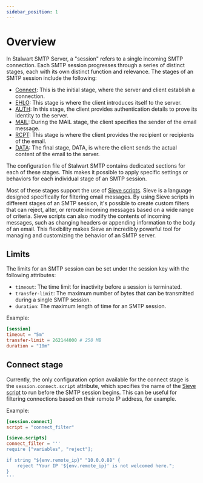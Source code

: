 ```yaml
---
sidebar_position: 1
---
```


# Overview

In Stalwart SMTP Server, a "session" refers to a single incoming SMTP connection. Each SMTP session progresses through a series of distinct stages, each with its own distinct function and relevance. The stages of an SMTP session include the following:

- [Connect](#connect-stage): This is the initial stage, where the server and client establish a connection. 
- [EHLO](/docs/smtp/inbound/ehlo): This stage is where the client introduces itself to the server.
- [AUTH](/docs/smtp/inbound/auth): In this stage, the client provides authentication details to prove its identity to the server.
- [MAIL](/docs/smtp/inbound/mail): During the MAIL stage, the client specifies the sender of the email message.
- [RCPT](/docs/smtp/inbound/rcpt): This stage is where the client provides the recipient or recipients of the email.
- [DATA](/docs/smtp/inbound/data): The final stage, DATA, is where the client sends the actual content of the email to the server.

The configuration file of Stalwart SMTP contains dedicated sections for each of these stages. This makes it possible to apply specific settings or behaviors for each individual stage of an SMTP session.

Most of these stages support the use of [Sieve scripts](/docs/smtp/filter/sieve). Sieve is a language designed specifically for filtering email messages. By using Sieve scripts in different stages of an SMTP session, it's possible to create custom filters that can reject, alter, or reroute incoming messages based on a wide range of criteria. Sieve scripts can also modify the contents of incoming messages, such as changing headers or appending information to the body of an email. This flexibility makes Sieve an incredibly powerful tool for managing and customizing the behavior of an SMTP server.

## Limits

The limits for an SMTP session can be set under the session key with the following attributes:

- `timeout`: The time limit for inactivity before a session is terminated.
- `transfer-limit`: The maximum number of bytes that can be transmitted during a single SMTP session.
- `duration`: The maximum length of time for an SMTP session.

Example:

```toml
[session]
timeout = "5m"
transfer-limit = 262144000 # 250 MB
duration = "10m"
```

## Connect stage

Currently, the only configuration option available for the connect stage is the `session.connect.script` attribute, which specifies the name of the [Sieve script](/docs/smtp/filter/sieve) to run before the SMTP session begins. This can be useful for filtering connections based on their remote IP address, for example.

Example:

```toml
[session.connect]
script = "connect_filter"

[sieve.scripts]
connect_filter = '''
require ["variables", "reject"];

if string "${env.remote_ip}" "10.0.0.88" {
    reject "Your IP '${env.remote_ip}' is not welcomed here.";
}
'''
```
